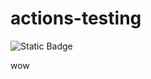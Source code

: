 # actions-testing

![Static Badge](https://img.shields.io/badge/label-33-7c3aed?style=plastic&logo=obsidian)

wow
